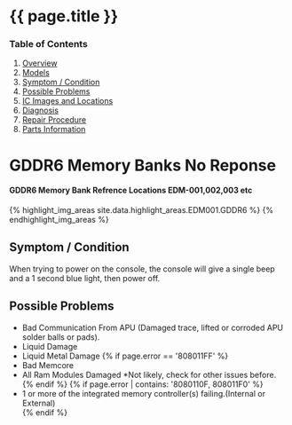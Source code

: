 
# {{ page.title }}

### Table of Contents
1. [Overview](#overview)
2. [Models](#models)
3. [Symptom / Condition](#symptom--condition)
4. [Possible Problems](#possible-problems)
5. [IC Images and Locations](#ic-images-and-locations)
6. [Diagnosis](#diagnosis)
6. [Repair Procedure](#repair-procedure)
6. [Parts Information](#parts-information)

# GDDR6 Memory Banks No Reponse

#### GDDR6 Memory Bank Refrence Locations EDM-001,002,003 etc
{% highlight_img_areas site.data.highlight_areas.EDM001.GDDR6 %}
{% endhighlight_img_areas %}

## Symptom / Condition
When trying to power on the console, the console will give a single beep and a 1 second blue light, then power off.

## Possible Problems
- Bad Communication From APU (Damaged trace, lifted or corroded APU solder balls or pads).<br>
- Liquid Damage
- Liquid Metal Damage
{% if page.error == '808011FF' %}
- Bad Memcore<br>
- All Ram Modules Damaged *Not likely, check for other issues before.<br>
{% endif %}
{% if page.error | contains: '8080110F, 808011F0' %}
- 1 or more of the integrated memory controller(s) failing.(Internal or External)<br>
{% endif %}